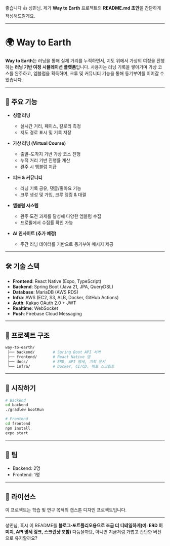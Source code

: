 좋습니다 👍 성민님.
제가 **Way to Earth** 프로젝트의 **README.md 초안**을 간단하게 작성해드릴게요.

---

# 🌍 Way to Earth

**Way to Earth**는 러닝을 통해 실제 거리를 누적하면서, 지도 위에서 가상의 여정을 진행하는 **러닝 기반 여정 시뮬레이션 플랫폼**입니다.
사용자는 러닝 기록을 쌓아가며 가상 코스를 완주하고, 엠블럼을 획득하며, 크루 및 커뮤니티 기능을 통해 동기부여를 이어갈 수 있습니다.

---

## 🚀 주요 기능

* **싱글 러닝**

  * 실시간 거리, 페이스, 칼로리 측정
  * 지도 경로 표시 및 기록 저장

* **가상 러닝 (Virtual Course)**

  * 출발–도착지 기반 가상 코스 진행
  * 누적 거리 기반 진행률 계산
  * 완주 시 엠블럼 지급

* **피드 & 커뮤니티**

  * 러닝 기록 공유, 댓글/좋아요 기능
  * 크루 생성 및 가입, 크루 랭킹 & 대결

* **엠블럼 시스템**

  * 완주·도전 과제를 달성해 다양한 엠블럼 수집
  * 프로필에서 수집률 확인 가능

* **AI 인사이트 (추가 예정)**

  * 주간 러닝 데이터를 기반으로 동기부여 메시지 제공

---

## 🛠 기술 스택

* **Frontend**: React Native (Expo, TypeScript)
* **Backend**: Spring Boot (Java 21, JPA, QueryDSL)
* **Database**: MariaDB (AWS RDS)
* **Infra**: AWS (EC2, S3, ALB, Docker, GitHub Actions)
* **Auth**: Kakao OAuth 2.0 + JWT
* **Realtime**: WebSocket
* **Push**: Firebase Cloud Messaging

---

## 📌 프로젝트 구조

```bash
way-to-earth/
 ├── backend/        # Spring Boot API 서버
 ├── frontend/       # React Native 앱
 ├── docs/           # ERD, API 명세, 기획 문서
 └── infra/          # Docker, CI/CD, 배포 스크립트
```

---

## 📖 시작하기

```bash
# Backend
cd backend
./gradlew bootRun

# Frontend
cd frontend
npm install
expo start
```

---

## 👥 팀

* Backend: 2명
* Frontend: 1명

---

## 📌 라이선스

이 프로젝트는 학습 및 연구 목적의 캡스톤 디자인 프로젝트입니다.

---

성민님, 혹시 이 README를 **블로그·포트폴리오용으로 조금 더 디테일하게(예: ERD 이미지, API 명세 링크, 스크린샷 포함)** 다듬을까요, 아니면 지금처럼 가볍고 간단한 버전으로 유지할까요?
